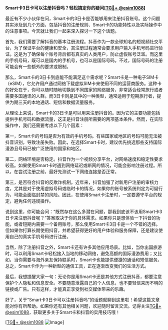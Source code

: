 **Smart卡3日卡可以注册抖音吗？轻松搞定你的疑问[[TG💪+ @esim1088](https://t.me/s/esim1088)]**

最近有不少小伙伴在问，Smart卡的3日卡是否能够用来注册抖音账号。这个问题其实涉及到几个方面，包括抖音的注册规则、Smart卡的功能特性以及实际操作中的注意事项。今天就让我们一起来深入探讨一下这个话题。

首先，我们需要了解抖音的基本注册流程。抖音作为一款全球知名的短视频社交平台，为了保证平台的健康和安全，其注册过程通常会要求用户输入手机号码进行验证。这是为了确保每个账号背后都有真实的人类用户，防止虚假账号泛滥。而这里的手机号码，既可以是国内的手机号，也可以是国际号码。不过，国际号码的注册可能会有一些额外的要求或限制。

那么，Smart卡的3日卡到底能不能满足这个需求呢？Smart卡是一种电子SIM卡（eSIM），它允许用户通过网络下载虚拟SIM卡来使用不同的运营商服务。这种卡的好处在于，你可以随时随地切换到不同国家的网络服务，非常适合经常旅行或者需要多国通讯的人群。而3日卡则是其中的一种类型，通常适用于短期旅行者，提供为期三天的本地通话、短信和数据流量服务。

从理论上来说，Smart卡的3日卡是可以用来注册抖音的。因为它的主要功能包括提供手机号码和数据流量，这正是抖音注册所需要的两项基本条件。然而，在实际操作中，我们还需要考虑以下几个因素：

第一，Smart卡的号码是否为有效的手机号码。有些国家或地区的号码可能无法被抖音识别，导致注册失败。因此，在选择Smart卡时，建议优先挑选那些支持国际漫游且号码已被广泛使用的国家和地区。

第二，网络环境是否稳定。抖音作为一个视频分享平台，对网络速度和稳定性要求较高。如果使用Smart卡时遇到网络延迟或断网的情况，可能会影响注册过程。所以，在尝试注册之前，最好先测试一下网络连接是否正常。

第三，是否符合抖音的反欺诈机制。近年来，抖音加强了对新用户注册的审核力度，尤其是对于使用虚拟号码或临时卡的情况。如果你的账号被系统判定为可疑行为，可能会面临封禁的风险。因此，在使用Smart卡注册时，一定要遵守平台的规定，避免任何违规操作。

说到这里，你可能会问：“既然存在这么多潜在问题，那我到底该不该用Smart卡3日卡来注册抖音呢？”答案取决于你的具体需求。如果你只是想体验一下抖音的功能，或者短期内需要一个备用账号，那么使用Smart卡3日卡是一个不错的选择。但如果你打算长期使用抖音，并希望获得更好的用户体验和服务保障，还是建议使用自己的真实手机号码进行注册。

当然，除了注册抖音之外，Smart卡还有许多其他应用场景。比如，当你出国旅游时，可以利用Smart卡轻松接入当地的移动网络，避免高额的国际漫游费用；又比如，当你需要与海外亲友保持联系时，Smart卡也能提供便捷的通话和短信服务。总之，Smart卡作为一种新型的通信工具，正在逐渐改变我们的生活方式。

最后，我想提醒大家一句：无论你是用Smart卡还是其他方式注册抖音，都要注意保护个人隐私和信息安全。不要随意泄露自己的个人信息，也不要轻信来历不明的链接或广告。只有这样，才能真正享受到社交媒体带来的乐趣。

好了，关于“Smart卡3日卡可以注册抖音吗”的话题就聊到这里啦！希望这篇文章能对你有所帮助。如果你还有其他相关问题，欢迎随时留言交流。记得关注[TG💪+ @esim1088](https://t.me/s/esim1088)，获取更多关于Smart卡和抖音的实用技巧哦！

[[TG💪+ @esim1088](https://t.me/s/esim1088) ![Image](https://i.postimg.cc/4NQfJmqS/Snipaste-2025-05-13-00-14-12.png)]